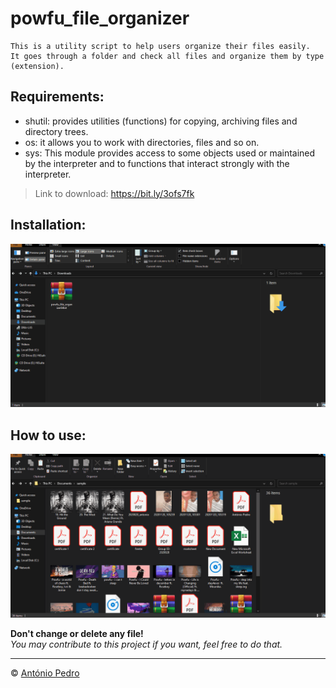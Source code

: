 # powfu_file_organizer

    This is a utility script to help users organize their files easily.
    It goes through a folder and check all files and organize them by type (extension).

## Requirements:

- shutil: provides utilities (functions) for copying, archiving files and directory trees.
- os: it allows you to work with directories, files and so on.
- sys: This module provides access to some objects used or maintained by the interpreter and to functions that interact strongly with the interpreter.

> Link to download: <https://bit.ly/3ofs7fk>

## Installation:

![installation-gif](img/installation.gif)

## How to use:

![how-to-use-gif](img/howtouse.gif)

**Don't change or delete any file!** \
*You may contribute to this project if  you want, feel free to do that.*

---

&copy; [António Pedro](https://github.com/antonio-pedro99/)
